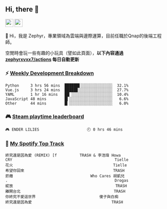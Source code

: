 <!--
**zephyrxvxx7/zephyrxvxx7** is a ✨ _special_ ✨ repository because its `README.md` (this file) appears on your GitHub profile.

Here are some ideas to get you started:

- 🔭 I’m currently working on ...
- 🌱 I’m currently learning ...
- 👯 I’m looking to collaborate on ...
- 🤔 I’m looking for help with ...
- 💬 Ask me about ...
- 📫 How to reach me: ...
- 😄 Pronouns: ...
- ⚡ Fun fact: ...
-->

## Hi, there 👋

<a href="https://www.instagram.com/zephyrxvxx7/"><img src="https://img.shields.io/badge/instagram-3f729b?&style=for-the-badge&logo=instagram&logoColor=white" height=25></a>
<a href="https://zephyrxvxx7.me/"><img src="https://img.shields.io/badge/blog-gray?&style=for-the-badge&logo=hexo&logoColor=white" height=25></a>

👋 Hi，我是 Zephyr，專業領域為雲端與邊際運算，目前任職於Qnap的後端工程師。

空閒時會玩一些有趣的小玩具（譬如此頁面），**以下內容通過 [zephyrxvxx7/actions](https://github.com/zephyrxvxx7/zephyrxvxx7/actions) 每日自動更新**

### ⚡ [Weekly Development Breakdown](https://gist.github.com/zephyrxvxx7/ee1787313f0772b51494d051b5edde7f)

<!-- code_time start -->

```text
Python     3 hrs 56 mins  ██████▋░░░░░░░░░░░░░░  32.1%
Vue.js     3 hrs 24 mins  █████▊░░░░░░░░░░░░░░░  27.7%
YAML       1 hr 16 mins   ██▏░░░░░░░░░░░░░░░░░░  10.4%
JavaScript 48 mins        █▍░░░░░░░░░░░░░░░░░░░   6.6%
Other      44 mins        █▎░░░░░░░░░░░░░░░░░░░   6.0%
```

<!-- code_time end -->

### 🎮 [Steam playtime leaderboard](https://gist.github.com/zephyrxvxx7/f77b8978877f959b69d84723c43a4a64)

<!-- steam_time start -->

```text
🎮 ENDER LILIES                     🕘 0 hrs 46 mins
```

<!-- steam_time end -->

### 🎵 [My Spotify Top Track](https://gist.github.com/zephyrxvxx7/fe159fde5ec9ebea27e03dd63a71e78f)

<!-- spotify_track start -->

```text
終究還是因為愛 (REMIX) [f          TRASH & 李浩瑋 Howa
CRY                                             Tielle
花火                                            Tielle
希望你回來                                       TRASH
菸癮                                  Who Cares 胡凱兒
.                                               Drogas
綻放                                             TRASH
離開台北                                         TRASH
你終究不愛這世界                            傻子與白痴
終究還是因為愛                                   TRASH
```

<!-- spotify_track end -->
